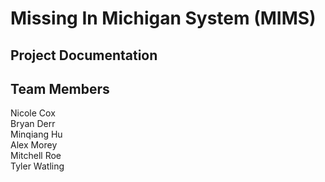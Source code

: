 # Missing In Michigan System (MIMS)
## Project Documentation
## Team Members
Nicole Cox  
Bryan Derr  
Minqiang Hu  
Alex Morey  
Mitchell Roe  
Tyler Watling  
